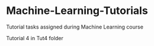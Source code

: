 # Machine-Learning-Tutorials
Tutorial tasks assigned during Machine Learning course 

Tutorial 4 in Tut4 folder
